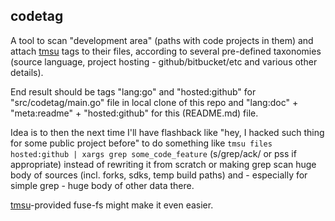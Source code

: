 codetag
--------------------

A tool to scan "development area" (paths with code projects in them) and attach
[tmsu](http://tmsu.org/) tags to their files, according to several pre-defined
taxonomies (source language, project hosting - github/bitbucket/etc and various
other details).

End result should be tags "lang:go" and "hosted:github" for
"src/codetag/main.go" file in local clone of this repo and "lang:doc" +
"meta:readme" + "hosted:github" for this (README.md) file.

Idea is to then the next time I'll have flashback like "hey, I hacked such thing
for some public project before" to do something like `tmsu files hosted:github |
xargs grep some_code_feature` (s/grep/ack/ or pss if appropriate) instead of
rewriting it from scratch or making grep scan huge body of sources (incl. forks,
sdks, temp build paths) and - especially for simple grep - huge body of other
data there.

[tmsu](http://tmsu.org/)-provided fuse-fs might make it even easier.
